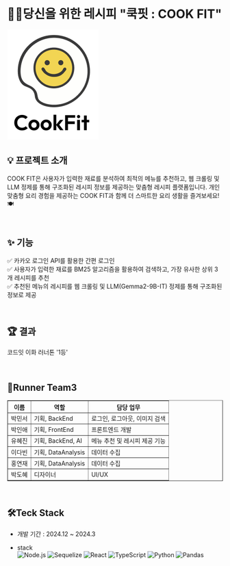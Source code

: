 # 👩‍🍳당신을 위한 레시피  "쿡핏 : COOK FIT"
<img src="./logo.png"/>

## 💡 프로젝트 소개

COOK FIT은 사용자가 입력한 재료를 분석하여 최적의 메뉴를 추천하고, 웹 크롤링 및 LLM 정제를 통해 구조화된 레시피 정보를 제공하는 맞춤형 레시피 플랫폼입니다.
개인 맞춤형 요리 경험을 제공하는 COOK FIT과 함께 더 스마트한 요리 생활을 즐겨보세요!🍽️

<br>

## ✨ 기능
✅ 카카오 로그인 API를 활용한 간편 로그인 <br>
✅ 사용자가 입력한 재료를 BM25 알고리즘을 활용하여 검색하고, 가장 유사한 상위 3개 레시피를 추천 <br>
✅ 추천된 메뉴의 레시피를 웹 크롤링 및 LLM(Gemma2-9B-IT) 정제를 통해 구조화된 정보로 제공 <br>

<br>

## 🏆 결과
코드잇 이화 러너톤 '1등' 

<br>

## 👥Runner Team3
<table border="1">
  <tr>
    <th>이름</th>
    <th>역할</th>
    <th>담당 업무</th>
  </tr>
  <tr>
    <td>박민서</td>
    <td>기획, BackEnd</td>
    <td>로그인, 로그아웃, 이미지 검색</td>
  </tr>
  <tr>
    <td>박인애</td>
    <td>기획, FrontEnd</td>
    <td>프론트엔드 개발</td>
  </tr>
  <tr>
    <td>유혜진</td>
    <td>기획, BackEnd, AI</td>
    <td>메뉴 추천 및 레시피 제공 기능</td>
  </tr>
  <tr>
    <td>이다빈</td>
    <td>기획, DataAnalysis</td>
    <td>데이터 수집</td>
  </tr>
  <tr>
    <td>홍연재</td>
    <td>기획, DataAnalysis</td>
    <td>데이터 수집</td>
  </tr>
  <tr>
    <td>박도혜</td>
    <td>디자이너</td>
    <td>UI/UX</td></td>
  </tr>
</table>

<br>

## 🛠️Teck Stack
- 개발 기간 : 2024.12 ~ 2024.3

- stack <br> 
![Node.js](https://img.shields.io/badge/Node.js-339933?style=for-the-badge&logo=Node.js&logoColor=white)
![Sequelize](https://img.shields.io/badge/Sequelize-52B0E7?style=for-the-badge&logo=Sequelize&logoColor=white)
![React](https://img.shields.io/badge/React-61DAFB?style=for-the-badge&logo=React&logoColor=black)
![TypeScript](https://img.shields.io/badge/TypeScript-007ACC?style=for-the-badge&logo=TypeScript&logoColor=white)
![Python](https://img.shields.io/badge/Python-3776AB?style=for-the-badge&logo=Python&logoColor=white)
![Pandas](https://img.shields.io/badge/Pandas-150458?style=for-the-badge&logo=Pandas&logoColor=white)


